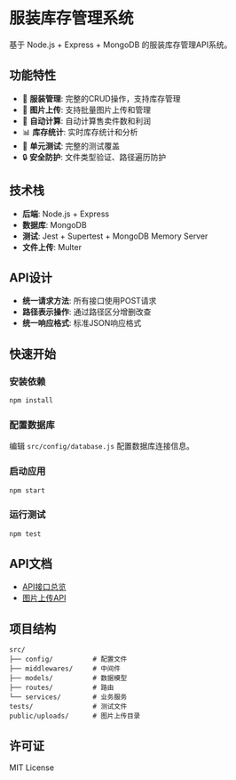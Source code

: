 # 服装库存管理系统

基于 Node.js + Express + MongoDB 的服装库存管理API系统。

## 功能特性

- 🏪 **服装管理**: 完整的CRUD操作，支持库存管理
- 📸 **图片上传**: 支持批量图片上传和管理
- 🔄 **自动计算**: 自动计算售卖件数和利润
- 📊 **库存统计**: 实时库存统计和分析
- 🧪 **单元测试**: 完整的测试覆盖
- 🔒 **安全防护**: 文件类型验证、路径遍历防护

## 技术栈

- **后端**: Node.js + Express
- **数据库**: MongoDB
- **测试**: Jest + Supertest + MongoDB Memory Server
- **文件上传**: Multer

## API设计

- **统一请求方法**: 所有接口使用POST请求
- **路径表示操作**: 通过路径区分增删改查
- **统一响应格式**: 标准JSON响应格式

## 快速开始

### 安装依赖
```bash
npm install
```

### 配置数据库
编辑 `src/config/database.js` 配置数据库连接信息。

### 启动应用
```bash
npm start
```

### 运行测试
```bash
npm test
```

## API文档

- [API接口总览](./API_OVERVIEW.md)
- [图片上传API](./UPLOAD_API.md)

## 项目结构

```
src/
├── config/          # 配置文件
├── middlewares/     # 中间件
├── models/          # 数据模型
├── routes/          # 路由
└── services/        # 业务服务
tests/               # 测试文件
public/uploads/      # 图片上传目录
```

## 许可证

MIT License

